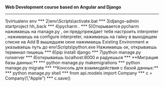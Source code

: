 **Web Development course based on Angular and Django**
<hr>
1)virtualenv env
***
2)env\Scripts\activate.bat
***
3)django-admin startproject hh_back
***
4)pycharm . 
***
5)Открывается pycharm нажимаешь на manage.py , он предупреждает тебя настроить interpreter , нажимаешь на configure interpreter, нажимаешь на гайку в выходящем списке на Add
 В вышедшем окне нажимаешь Existing Environment и указываешь путь до env\Scripts\python.exe
 Нажимаешь ок, открываешь терминал пишешь
 ***
6)pip install django
***
7)python manage.py runserver
***
8)открываешь localhost:8000 и радуешься
***
**Миграция базы данных:**
***
python manage.py makemigrations
***
python manage.py migrate
***
**Консоль для взаимодействия с базой данных:**
***
python manage.py shell
***
from api.models import Company
***
c = Company(1,"Apple")
***
c.save()
